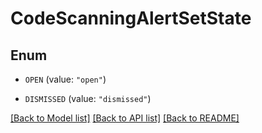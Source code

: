 # CodeScanningAlertSetState

## Enum


* `OPEN` (value: `"open"`)

* `DISMISSED` (value: `"dismissed"`)


[[Back to Model list]](../README.md#documentation-for-models) [[Back to API list]](../README.md#documentation-for-api-endpoints) [[Back to README]](../README.md)


